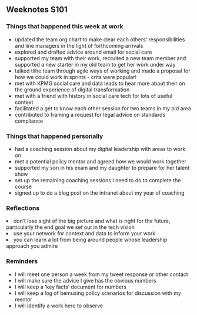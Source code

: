 <h2>Weeknotes S101</h2>

<p><h3>Things that happened this week at work</h3></p>
<ul>
<li>updated the team org chart to make clear each others’ responsibilities and line managers in the light of forthcoming arrivals</li>
<li>explored and drafted advice around email for social care</li>
<li>supported my team with their work, recruited a new team member and supported a new starter in my old team to get her work under way</li>
<li>talked tlihe team through agile ways of working and made a proposal for how we could work in sprints - crits were popular!</li>
<li>met with KPMG social care and data leads to hear more about their on the ground experience of digital transformation</li>
<li>met with a friend with history in social care tech for lots of useful context</li>
<li>facilitated a get to know each other session for two teams in my old area</li>
<li>contributed to framing a request for legal advice on standards compliance</li>
</ul>
<p><h3>Things that happened personally</h3></p>
<ul>
<li>had a coaching session about my digital leadership with areas to work on</li>
<li>met a potential policy mentor and agreed how we would work together</li>
<li>supported my son in his exam and my daughter to prepare for her talent show</li>
<li>set up the remaining coaching sessions I need to do to complete the course</li>
<li>signed up to do a blog post on the intranet about my year of coaching</li>
</ul>
<p><h3>Reflections</h3></p>
</ul>
<li>don’t lose sight of the big picture and what is right for the future, particularly the end goal we set out in the tech vision</li>
<li>use your network for context and data to inform your work</li>
<li>you can learn a lot from being around people whose leadership approach you admire</li>
</ul>
<p><h3>Reminders</h3></p>
<ul>
<li>I will meet one person a week from my tweet response or other contact</li> 
<li>I will make sure the advice I give has the obvious numbers</li> 
<li>I will keep a ‘key facts’ document for numbers</li>
<li>I will keep a log of bemusing policy scenarios for discussion with my mentor</li>
<li>I will identify a work hero to observe</li>
</ul>
